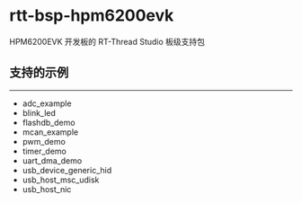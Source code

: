 # rtt-bsp-hpm6200evk

HPM6200EVK 开发板的 RT-Thread Studio 板级支持包

## 支持的示例
***
- adc_example
- blink_led
- flashdb_demo
- mcan_example
- pwm_demo
- timer_demo
- uart_dma_demo
- usb_device_generic_hid
- usb_host_msc_udisk
- usb_host_nic